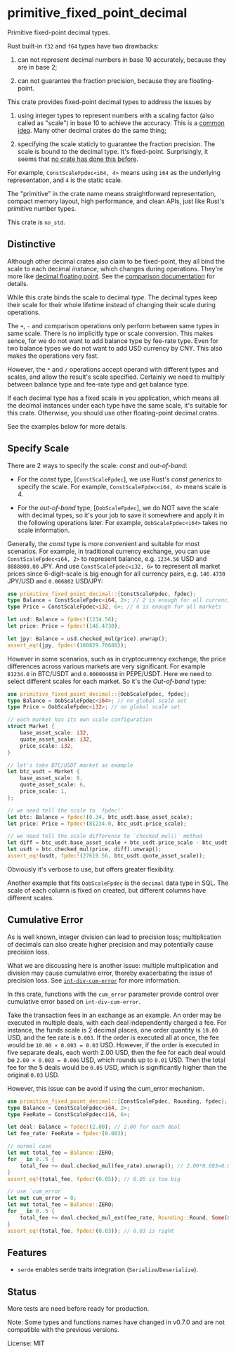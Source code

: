 # primitive_fixed_point_decimal

Primitive fixed-point decimal types.

Rust built-in `f32` and `f64` types have two drawbacks:

1. can not represent decimal numbers in base 10 accurately, because they are in base 2;

2. can not guarantee the fraction precision, because they are floating-point.

This crate provides fixed-point decimal types to address the issues by

1. using integer types to represent numbers with a scaling factor (also
   called as "scale") in base 10 to achieve the accuracy. This is a
   [common idea](https://en.wikipedia.org/wiki/Fixed-point_arithmetic#Representation).
   Many other decimal crates do the same thing;

2. specifying the scale staticly to guarantee the fraction precision.
   The scale is bound to the decimal type. It's fixed-point. Surprisingly,
   it seems that [no crate has done this before](https://github.com/WuBingzheng/primitive_fixed_point_decimal/blob/master/COMPARISON.md).

For example, `ConstScaleFpdec<i64, 4>` means using `i64` as the underlying
representation, and `4` is the static scale.

The "primitive" in the crate name means straightforward representation,
compact memory layout, high performance, and clean APIs, just like Rust's
primitive number types.

This crate is `no_std`.


## Distinctive

Although other decimal crates also claim to be fixed-point, they all
bind the scale to each decimal *instance*, which changes during operations.
They're more like
[decimal floating point](https://en.wikipedia.org/wiki/Decimal_floating_point).
See the [comparison documentation](https://github.com/WuBingzheng/primitive_fixed_point_decimal/blob/master/COMPARISON.md)
for details.

While this crate binds the scale to decimal *type*.
The decimal types keep their scale for their whole lifetime
instead of changing their scale during operations.

The `+`, `-` and comparison operations only perform between same types
in same scale. There is no implicitly type or scale conversion.
This makes sence, for we do not want to add balance type by
fee-rate type. Even for two balance types we do not want to add
USD currency by CNY. This also makes the operations very fast.

However, the `*` and `/` operations accept operand with different
types and scales, and allow the result's scale specified.
Certainly we need to multiply between balance type and fee-rate type
and get balance type.

If each decimal type has a fixed scale in you application, which means
all the decimal instances under each type have the same scale, it's
suitable for this crate. Otherwise, you should use other floating-point
decimal crates.

See the examples below for more details.


## Specify Scale

There are 2 ways to specify the scale: *const* and *out-of-band*:

- For the *const* type, [`ConstScaleFpdec`], we use Rust's *const generics*
  to specify the scale. For example, `ConstScaleFpdec<i64, 4>` means
  scale is 4.

- For the *out-of-band* type, [`OobScaleFpdec`], we do NOT save the
  scale with decimal types, so it's your job to save it somewhere
  and apply it in the following operations later. For example,
  `OobScaleFpdec<i64>` takes no scale information.

Generally, the *const* type is more convenient and suitable for most
scenarios. For example, in traditional currency exchange, you can use
`ConstScaleFpdec<i64, 2>` to represent balance, e.g. `1234.56` USD and
`8888800.00` JPY. And use `ConstScaleFpdec<i32, 6>` to represent all
market prices since 6-digit-scale is big enough for all currency
pairs, e.g. `146.4730` JPY/USD and `0.006802` USD/JPY:

```rust
use primitive_fixed_point_decimal::{ConstScaleFpdec, fpdec};
type Balance = ConstScaleFpdec<i64, 2>; // 2 is enough for all currencies
type Price = ConstScaleFpdec<i32, 6>; // 6 is enough for all markets

let usd: Balance = fpdec!(1234.56);
let price: Price = fpdec!(146.4730);

let jpy: Balance = usd.checked_mul(price).unwrap();
assert_eq!(jpy, fpdec!(180829.70688));
```

However in some scenarios, such as in cryptocurrency exchange, the
price differences across various markets are very significant. For
example `81234.0` in BTC/USDT and `0.000004658` in PEPE/USDT. Here
we need to select different scales for each market. So it's
the *Out-of-band* type:

```rust
use primitive_fixed_point_decimal::{OobScaleFpdec, fpdec};
type Balance = OobScaleFpdec<i64>; // no global scale set
type Price = OobScaleFpdec<i32>; // no global scale set

// each market has its own scale configuration
struct Market {
    base_asset_scale: i32,
    quote_asset_scale: i32,
    price_scale: i32,
}

// let's take BTC/USDT market as example
let btc_usdt = Market {
    base_asset_scale: 8,
    quote_asset_scale: 6,
    price_scale: 1,
};

// we need tell the scale to `fpdec!`
let btc: Balance = fpdec!(0.34, btc_usdt.base_asset_scale);
let price: Price = fpdec!(81234.0, btc_usdt.price_scale);

// we need tell the scale difference to `checked_mul()` method
let diff = btc_usdt.base_asset_scale + btc_usdt.price_scale - btc_usdt.quote_asset_scale;
let usdt = btc.checked_mul(price, diff).unwrap();
assert_eq!(usdt, fpdec!(27619.56, btc_usdt.quote_asset_scale));
```

Obviously it's verbose to use, but offers greater flexibility.

Another example that fits `OobScaleFpdec` is the `decimal` data type in SQL.
The scale of each column is fixed on created, but different columns
have different scales.


## Cumulative Error

As is well known, integer division can lead to precision loss; multiplication
of decimals can also create higher precision and may potentially cause
precision loss.

What we are discussing here is another issue: multiple multiplication and
division may cause cumulative error, thereby exacerbating the issue of
precision loss. See [`int-div-cum-error`](https://docs.rs/int-div-cum-error)
for more information.

In this crate, functions with the `cum_error` parameter provide control
over cumulative error based on `int-div-cum-error`.

Take the transaction fees in an exchange as an example. An order may be
executed in multiple deals, with each deal independently charged a fee.
For instance, the funds scale is 2 decimal places, one order quantity
is `10.00` USD, and the fee rate is `0.003`. If the order is executed all
at once, the fee would be `10.00 × 0.003 = 0.03` USD. However, if the
order is executed in five separate deals, each worth 2.00 USD, then the
fee for each deal would be `2.00 × 0.003 = 0.006` USD, which rounds up
to `0.01` USD. Then the total fee for the 5 deals would be `0.05` USD,
which is significantly higher than the original `0.03` USD.

However, this issue can be avoid if using the cum_error mechanism.

```rust
use primitive_fixed_point_decimal::{ConstScaleFpdec, Rounding, fpdec};
type Balance = ConstScaleFpdec<i64, 2>;
type FeeRate = ConstScaleFpdec<i16, 6>;

let deal: Balance = fpdec!(2.00); // 2.00 for each deal
let fee_rate: FeeRate = fpdec!(0.003);

// normal case
let mut total_fee = Balance::ZERO;
for _ in 0..5 {
    total_fee += deal.checked_mul(fee_rate).unwrap(); // 2.00*0.003=0.006 ~> 0.01
}
assert_eq!(total_fee, fpdec!(0.05)); // 0.05 is too big

// use `cum_error`
let mut cum_error = 0;
let mut total_fee = Balance::ZERO;
for _ in 0..5 {
    total_fee += deal.checked_mul_ext(fee_rate, Rounding::Round, Some(&mut cum_error)).unwrap();
}
assert_eq!(total_fee, fpdec!(0.03)); // 0.03 is right
```


## Features

- `serde` enables serde traits integration (`Serialize`/`Deserialize`).


## Status

More tests are need before ready for production.

Note: Some types and functions names have changed in v0.7.0 and are
not compatible with the previous versions.

License: MIT
